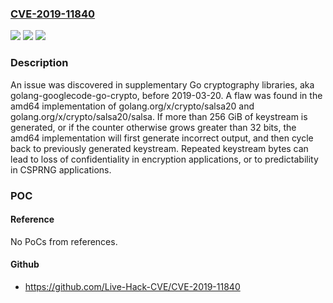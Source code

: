 ### [CVE-2019-11840](https://cve.mitre.org/cgi-bin/cvename.cgi?name=CVE-2019-11840)
![](https://img.shields.io/static/v1?label=Product&message=n%2Fa&color=blue)
![](https://img.shields.io/static/v1?label=Version&message=n%2Fa&color=blue)
![](https://img.shields.io/static/v1?label=Vulnerability&message=n%2Fa&color=brighgreen)

### Description

An issue was discovered in supplementary Go cryptography libraries, aka golang-googlecode-go-crypto, before 2019-03-20. A flaw was found in the amd64 implementation of golang.org/x/crypto/salsa20 and golang.org/x/crypto/salsa20/salsa. If more than 256 GiB of keystream is generated, or if the counter otherwise grows greater than 32 bits, the amd64 implementation will first generate incorrect output, and then cycle back to previously generated keystream. Repeated keystream bytes can lead to loss of confidentiality in encryption applications, or to predictability in CSPRNG applications.

### POC

#### Reference
No PoCs from references.

#### Github
- https://github.com/Live-Hack-CVE/CVE-2019-11840

